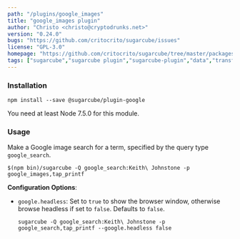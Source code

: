 ```yaml
---
path: "/plugins/google_images"
title: "google_images plugin"
author: "Christo <christo@cryptodrunks.net>"
version: "0.24.0"
bugs: "https://github.com/critocrito/sugarcube/issues"
license: "GPL-3.0"
homepage: "https://github.com/critocrito/sugarcube/tree/master/packages/plugin-google#readme"
tags: ["sugarcube","sugarcube plugin","sugarcube-plugin","data","transformation","google","search"]
---
```


### Installation
    npm install --save @sugarcube/plugin-google

You need at least Node 7.5.0 for this module.


### Usage
Make a Google image search for a term, specified by the query type `google_search`.

    $(npm bin)/sugarcube -Q google_search:Keith\ Johnstone -p google_images,tap_printf

**Configuration Options**:

-   `google.headless`: Set to `true` to show the browser window, otherwise browse
    headless if set to `false`. Defaults to `false`.

    `sugarcube -Q google_search:Keith\ Johnstone -p google_search,tap_printf --google.headless false`
